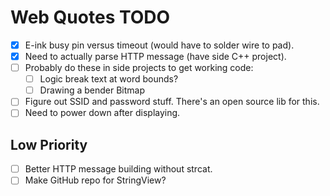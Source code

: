 # Web Quotes TODO

- [x] E-ink busy pin versus timeout (would have to solder wire to pad).
- [x] Need to actually parse HTTP message (have side C++ project).
- [ ] Probably do these in side projects to get working code:
  - [ ] Logic break text at word bounds?
  - [ ] Drawing a bender Bitmap
- [ ] Figure out SSID and password stuff. There's an open source lib for this.
- [ ] Need to power down after displaying.

## Low Priority
- [ ] Better HTTP message building without strcat.
- [ ] Make GitHub repo for StringView?
